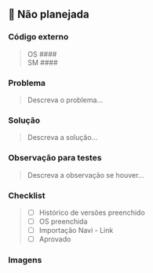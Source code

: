 ## :volcano: Não planejada

### Código externo
> OS #### <br>
> SM ####

### Problema
> Descreva o problema...

### Solução
> Descreva a solução...

### Observação para testes
> Descreva a observação se houver...

### Checklist
> - [ ] Histórico de versões preenchido
> - [ ] OS preenchida
> - [ ] Importação Navi - Link
> - [ ] Aprovado

### Imagens
